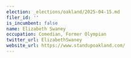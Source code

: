 ```yaml
---
election: _elections/oakland/2025-04-15.md
filer_id: ''
is_incumbent: false
name: Elizabeth Swaney
occupation: Comedian, Former Olympian
twitter_url: ElizabethSwaney
website_url: https://www.standupoakland.com/
---
```

